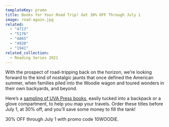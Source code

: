 ```yaml
---
templateKey: promo
title: Books for Your Road Trip! Get 30% OFF Through July 1
image: road-again.jpg
related:
  - "4713"
  - "5176"
  - "4865"
  - "4920"
  - "1941"
related_collection:
  - Reading Series 2021
---
```

With the prospect of road-tripping back on the horizon, we’re looking forward to the kind of nostalgic jaunts that once defined the American summer, when families piled into the Woodie wagon and toured wonders in their own backyards, and beyond.

Here’s a [sampling of UVA Press books,](https://mailchi.mp/virginia/woodie?e=c2717c4164) easily tucked into a backpack or a glove compartment, to help you map your travels. Order these titles before July 1, at 30% off, and you’ll save some money to fill the tank!

30% OFF through July 1 with promo code 10WOODIE.
